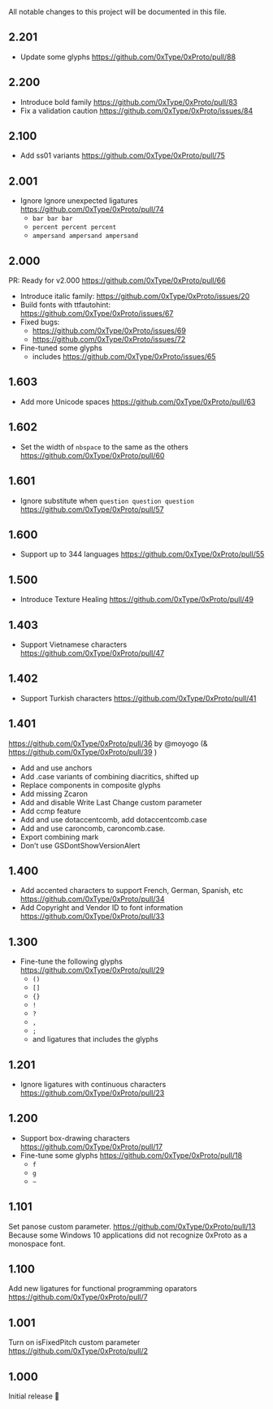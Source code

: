 All notable changes to this project will be documented in this file.

## 2.201

- Update some glyphs https://github.com/0xType/0xProto/pull/88

## 2.200

- Introduce bold family https://github.com/0xType/0xProto/pull/83
- Fix a validation caution https://github.com/0xType/0xProto/issues/84

## 2.100

- Add ss01 variants https://github.com/0xType/0xProto/pull/75

## 2.001

- Ignore Ignore unexpected ligatures https://github.com/0xType/0xProto/pull/74
  - `bar bar bar`
  - `percent percent percent`
  - `ampersand ampersand ampersand`

## 2.000

PR: Ready for v2.000 https://github.com/0xType/0xProto/pull/66

- Introduce italic family: https://github.com/0xType/0xProto/issues/20
- Build fonts with ttfautohint: https://github.com/0xType/0xProto/issues/67
- Fixed bugs:
  - https://github.com/0xType/0xProto/issues/69
  - https://github.com/0xType/0xProto/issues/72
- Fine-tuned some glyphs
  - includes https://github.com/0xType/0xProto/issues/65

## 1.603

- Add more Unicode spaces https://github.com/0xType/0xProto/pull/63

## 1.602

- Set the width of `nbspace` to the same as the others https://github.com/0xType/0xProto/pull/60

## 1.601

- Ignore substitute when `question question question` https://github.com/0xType/0xProto/pull/57

## 1.600

- Support up to 344 languages https://github.com/0xType/0xProto/pull/55

## 1.500

- Introduce Texture Healing https://github.com/0xType/0xProto/pull/49

## 1.403

- Support Vietnamese characters https://github.com/0xType/0xProto/pull/47

## 1.402

- Support Turkish characters https://github.com/0xType/0xProto/pull/41

## 1.401

https://github.com/0xType/0xProto/pull/36 by @moyogo (& https://github.com/0xType/0xProto/pull/39 )

- Add and use anchors
- Add .case variants of combining diacritics, shifted up
- Replace components in composite glyphs
- Add missing Zcaron
- Add and disable Write Last Change custom parameter
- Add ccmp feature
- Add and use dotaccentcomb, add dotaccentcomb.case
- Add and use caroncomb, caroncomb.case.
- Export combining mark
- Don’t use GSDontShowVersionAlert

## 1.400

- Add accented characters to support French, German, Spanish, etc https://github.com/0xType/0xProto/pull/34
- Add Copyright and Vendor ID to font information https://github.com/0xType/0xProto/pull/33

## 1.300

- Fine-tune the following glyphs https://github.com/0xType/0xProto/pull/29
  - `()`
  - `[]`
  - `{}`
  - `!`
  - `?`
  - `,`
  - `;`
  - and ligatures that includes the glyphs

## 1.201

- Ignore ligatures with continuous characters https://github.com/0xType/0xProto/pull/23

## 1.200

- Support box-drawing characters https://github.com/0xType/0xProto/pull/17
- Fine-tune some glyphs https://github.com/0xType/0xProto/pull/18
  - `f`
  - `g`
  - `~`

## 1.101

Set panose custom parameter. https://github.com/0xType/0xProto/pull/13
Because some Windows 10 applications did not recognize 0xProto as a monospace font.

## 1.100

Add new ligatures for functional programming oparators https://github.com/0xType/0xProto/pull/7

## 1.001

Turn on isFixedPitch custom parameter https://github.com/0xType/0xProto/pull/2

## 1.000

Initial release :tada: